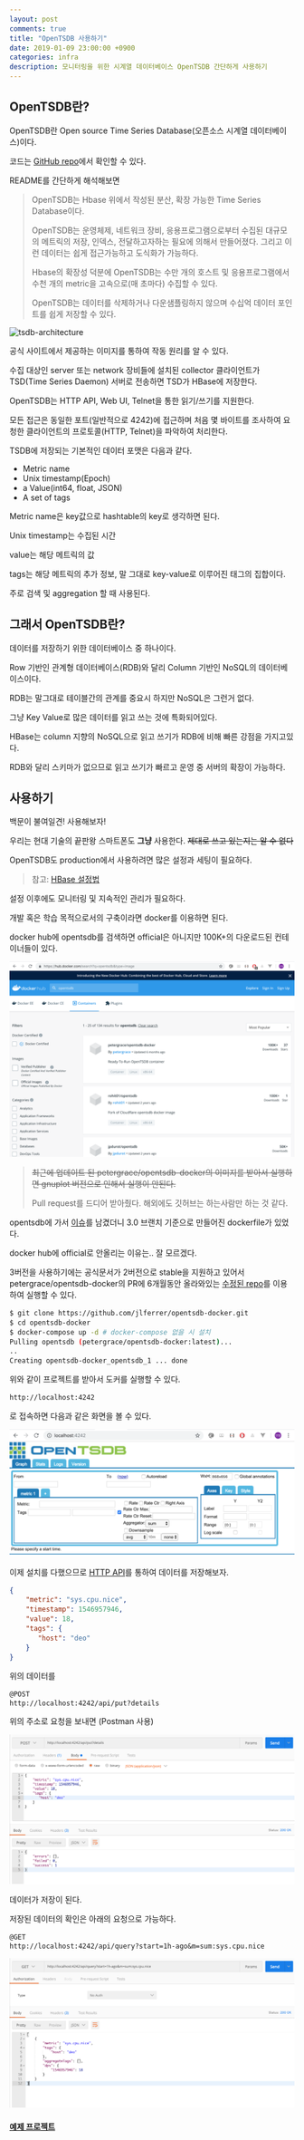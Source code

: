 ```yaml
---
layout: post
comments: true
title: "OpenTSDB 사용하기"
date: 2019-01-09 23:00:00 +0900
categories: infra
description: 모니터링을 위한 시계열 데이터베이스 OpenTSDB 간단하게 사용하기
---
```


## OpenTSDB란?

OpenTSDB란 Open source Time Series Database(오픈소스 시계열 데이터베이스)이다.

코드는 [GitHub repo](https://github.com/OpenTSDB/opentsdb)에서 확인할 수 있다.

README를 간단하게 해석해보면 

> OpenTSDB는 Hbase 위에서 작성된 분산, 확장 가능한 Time Series Database이다.
>
> OpenTSDB는 운영체제, 네트워크 장비, 응용프로그램으로부터 수집된 대규모의 메트릭의 저장, 인덱스, 전달하고자하는 필요에 의해서 만들어졌다. 그리고 이런 데이터는 쉽게 접근가능하고 도식화가 가능하다.
>
> Hbase의 확장성 덕분에 OpenTSDB는 수만 개의 호스트 및 응용프로그램에서 수천 개의 metric을 고속으로(매 초마다) 수집할 수 있다.
>
> OpenTSDB는 데이터를 삭제하거나 다운샘플링하지 않으며 수십억 데이터 포인트를 쉽게 저장할 수 있다.



![tsdb-architecture](http://opentsdb.net/img/tsdb-architecture.png)

공식 사이트에서 제공하는 이미지를 통하여 작동 원리를 알 수 있다.

수집 대상인 server 또는 network 장비들에 설치된 collector 클라이언트가 TSD(Time Series Daemon) 서버로 전송하면 TSD가 HBase에 저장한다.

OpenTSDB는 HTTP API, Web UI, Telnet을 통한 읽기/쓰기를 지원한다.

모든 접근은 동일한 포트(일반적으로 4242)에 접근하며 처음 몇 바이트를 조사하여 요청한 클라이언트의 프로토콜(HTTP, Telnet)을 파악하여 처리한다.

TSDB에 저장되는 기본적인 데이터 포맷은 다음과 같다.

- Metric name
- Unix timestamp(Epoch)
- a Value(int64, float, JSON)
- A set of tags

Metric name은 key값으로 hashtable의 key로 생각하면 된다.

Unix timestamp는 수집된 시간

value는 해당 메트릭의 값

tags는 해당 메트릭의 추가 정보, 말 그대로 key-value로 이루어진 태그의 집합이다.

주로 검색 및 aggregation 할 때 사용된다.

## 그래서 OpenTSDB란?

데이터를 저장하기 위한 데이터베이스 중 하나이다.

Row 기반인 관계형 데이터베이스(RDB)와 달리 Column 기반인 NoSQL의 데이터베이스이다.

RDB는 말그대로 테이블간의 관계를 중요시 하지만 NoSQL은 그런거 없다. 

그냥 Key Value로 많은 데이터를 읽고 쓰는 것에 특화되어있다. 

HBase는 column 지향의 NoSQL으로 읽고 쓰기가 RDB에 비해 빠른 강점을 가지고있다.

RDB와 달리 스키마가 없으므로 읽고 쓰기가 빠르고 운영 중 서버의 확장이 가능하다.

## 사용하기

백문이 불여일견! 사용해보자!

우리는 현대 기술의 끝판왕 스마트폰도 **그냥** 사용한다. ~~제대로 쓰고 있는지는 알 수 없다~~

OpenTSDB도 production에서 사용하려면 많은 설정과 세팅이 필요하다.

> 참고: [HBase 설정법](http://engineering.vcnc.co.kr/2013/04/hbase-configuration/)

설정 이후에도 모니터링 및 지속적인 관리가 필요하다. 

개발 혹은 학습 목적으로서의 구축이라면 docker를 이용하면 된다.

docker hub에 opentsdb를 검색하면 official은 아니지만 100K+의 다운로드된 컨테이너들이 있다. 

![image-20190108230415102](/assets/img/docker_hub_opentsdb.png)

>  ~~최근에 업데이트 된 petergrace/opentsdb-docker의 이미지를 받아서 실행하면 gnuplot 버전으로 인해서 실행이 안된다.~~  
>
>  Pull request를 드디어 받아줬다. 해외에도 깃허브는 하는사람만 하는 것 같다.

opentsdb에 가서 [이슈](https://github.com/OpenTSDB/opentsdb/issues/1421)를 남겼더니 3.0 브랜치 기준으로 만들어진 dockerfile가 있었다. 

docker hub에 official로 안올리는 이유는.. 잘 모르겠다.

3버전을 사용하기에는 공식문서가 2버전으로 stable을 지원하고 있어서 petergrace/opentsdb-docker의 PR에 6개월동안 올라와있는 [수정된 repo](https://github.com/jlferrer/opentsdb-docker)를 이용하여 실행할 수 있다.

```bash
$ git clone https://github.com/jlferrer/opentsdb-docker.git
$ cd opentsdb-docker
$ docker-compose up -d # docker-compose 없을 시 설치
Pulling opentsdb (petergrace/opentsdb-docker:latest)...
..
Creating opentsdb-docker_opentsdb_1 ... done
```

위와 같이 프로젝트를 받아서 도커를 실행할 수 있다.

```bash
http://localhost:4242
```

로 접속하면 다음과 같은 화면을 볼 수 있다.

![opentsdb_web_ui](/assets/img/opentsdb_web_ui.png)

이제 설치를 다했으므로 [HTTP API](http://opentsdb.net/docs/build/html/api_http/index.html)를 통하여 데이터를 저장해보자.

```json
{
    "metric": "sys.cpu.nice",
    "timestamp": 1546957946,
    "value": 18,
    "tags": {
       "host": "deo"
    }
}
```

위의 데이터를

```http
@POST 
http://localhost:4242/api/put?details
```

위의 주소로 요청을 보내면 (Postman 사용)

![opentsdb_write](/assets/img/opentsdb_write.png)

데이터가 저장이 된다.

저장된 데이터의 확인은 아래의 요청으로 가능하다.

```http
@GET
http://localhost:4242/api/query?start=1h-ago&m=sum:sys.cpu.nice
```

![opentsdb_read](/assets/img/opentsdb_read.png)

#### [예제 프로젝트](https://github.com/mcauto/opentsdb-practice)